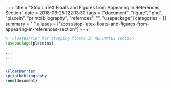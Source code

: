 +++
title = "Stop LaTeX Floats and Figures from Appearing in References Section"
date = 2018-06-25T22:13:30
tags = ["document", "figure", "phd", "placein", "printbibliography", "refernces", "", "usepackage"]
categories = []
summary = " "
aliases = ["/post/stop-latex-floats-and-figures-from-appearing-in-references-section"]
+++


```latex
% \FloatBarrier for stopping floats in REFERNCES section
\usepackage{placeins}

...
...
...

\FloatBarrier
\printbibliography
\end{document}
```
